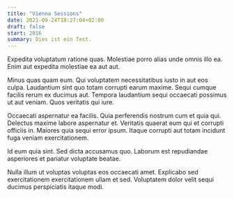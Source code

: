 ```yaml
---
title: "Vienna Sessions"
date: 2021-09-24T18:27:04+02:00
draft: false
start: 2016
summary: Dies ist ein Test.
---
```


Expedita voluptatum ratione quas. Molestiae porro alias unde omnis illo ea. Enim aut expedita molestiae ea aut aut.

Minus quas quam eum. Qui voluptatem necessitatibus iusto in aut eos culpa. Laudantium sint quo totam corrupti earum maxime. Sequi cumque facilis rerum ex ducimus aut. Tempora laudantium sequi occaecati possimus ut aut veniam. Quos veritatis qui iure.

Occaecati aspernatur ea facilis. Quia perferendis nostrum cum et quia qui. Delectus maxime labore aspernatur et. Veritatis quaerat eum qui et corrupti officiis in. Maiores quia sequi error ipsum. Itaque corrupti aut totam incidunt fuga veniam exercitationem.

Id eum quia sint. Sed dicta accusamus quo. Laborum est repudiandae asperiores et pariatur voluptate beatae.

Nulla illum ut voluptas voluptas eos occaecati amet. Explicabo sed exercitationem exercitationem ullam et sed. Voluptatem dolor velit sequi ducimus perspiciatis itaque modi.
